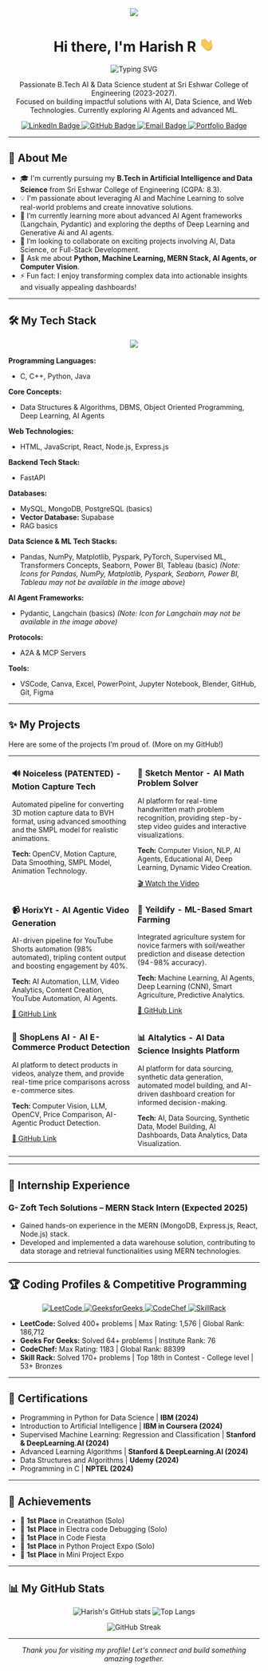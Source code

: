 <div id="header" align="center">
  <img src="https://media.giphy.com/media/hvRJCLFzcasrR4ia7z/giphy.gif" width="100"/>
  <h1>
    Hi there, I'm Harish R 
    <img src="https://raw.githubusercontent.com/ABSphreak/ABSphreak/master/gifs/Hi.gif" width="30px"/>
  </h1>
  <img src="https://readme-typing-svg.demolab.com?font=Poppins&size=22&pause=1000&color=19A7CE&center=true&width=500&lines=AI+%26+Data+Science+Enthusiast;AGI+Enthusiast;AI+Developer;Passionate+Entrepreneur;MERN+Stack+Developer;Tech+Innovator;Problem+Solver" alt="Typing SVG" />

  <p align="center">
    Passionate B.Tech AI & Data Science student at Sri Eshwar College of Engineering (2023-2027). <br />
    Focused on building impactful solutions with AI, Data Science, and Web Technologies. Currently exploring AI Agents and advanced ML.
  </p>

  <div id="social-badges" align="center">
    <a href="https://www.linkedin.com/in/harish-r-12372b28b/" target="_blank">
      <img src="https://img.shields.io/badge/LinkedIn-0077B5?style=for-the-badge&logo=linkedin&logoColor=white" alt="LinkedIn Badge"/>
    </a>
    <a href="https://github.com/Harish24-10-2005" target="_blank">
      <img src="https://img.shields.io/badge/GitHub-181717?style=for-the-badge&logo=github&logoColor=white" alt="GitHub Badge"/>
    </a>
    <a href="mailto:harish.r2023ai-ds@sece.ac.in">
      <img src="https://img.shields.io/badge/Email-D14836?style=for-the-badge&logo=gmail&logoColor=white" alt="Email Badge"/>
    </a>
    <a href="https://harishravikumar.netlify.app/" target="_blank"> <img src="https://img.shields.io/badge/Portfolio-FF5722?style=for-the-badge&logo=briefcase&logoColor=white" alt="Portfolio Badge"/>
    </a>
  </div>
</div>

---

## 🚀 About Me

* 🎓 I'm currently pursuing my **B.Tech in Artificial Intelligence and Data Science** from Sri Eshwar College of Engineering (CGPA: 8.3).
* 💡 I'm passionate about leveraging AI and Machine Learning to solve real-world problems and create innovative solutions.
* 🌱 I’m currently learning more about advanced AI Agent frameworks (Langchain, Pydantic) and exploring the depths of Deep Learning and Generative Ai and AI agents.
* 👯 I’m looking to collaborate on exciting projects involving AI, Data Science, or Full-Stack Development.
* 💬 Ask me about **Python, Machine Learning, MERN Stack, AI Agents, or Computer Vision**.
* ⚡ Fun fact: I enjoy transforming complex data into actionable insights and visually appealing dashboards!

---

## 🛠️ My Tech Stack
<p align="center">
  <a href="https://skillicons.dev">
    <img src="https://skillicons.dev/icons?i=c,cpp,py,java,html,js,react,nodejs,express,fastapi,mysql,mongodb,postgres,supabase,pytorch,vscode,blender,github,git,figma&perline=10" />
  </a>
</p>


**Programming Languages:**
* C, C++, Python, Java

**Core Concepts:**
* Data Structures & Algorithms, DBMS, Object Oriented Programming, Deep Learning, AI Agents

**Web Technologies:**
* HTML, JavaScript, React, Node.js, Express.js

**Backend Tech Stack:**
* FastAPI

**Databases:**
* MySQL, MongoDB, PostgreSQL (basics)
* **Vector Database:** Supabase
* RAG basics

**Data Science & ML Tech Stacks:**
* Pandas, NumPy, Matplotlib, Pyspark, PyTorch, Supervised ML, Transformers Concepts, Seaborn, Power BI, Tableau (basic) 
  *(Note: Icons for Pandas, NumPy, Matplotlib, Pyspark, Seaborn, Power BI, Tableau may not be available in the image above)*

**AI Agent Frameworks:**
* Pydantic, Langchain (basics) 
  *(Note: Icon for Langchain may not be available in the image above)*

**Protocols:**
* A2A & MCP Servers

**Tools:**
* VSCode, Canva, Excel, PowerPoint, Jupyter Notebook, Blender, GitHub, Git, Figma
  

---

## ✨ My Projects

Here are some of the projects I'm proud of. (More on my GitHub!)

<table width="100%">
  <tr>
    <td width="50%" valign="top">
      <h3>🔊 Noiceless (PATENTED) - Motion Capture Tech</h3>
      <p>Automated pipeline for converting 3D motion capture data to BVH format, using advanced smoothing and the SMPL model for realistic animations.</p>
      <p><strong>Tech:</strong> OpenCV, Motion Capture, Data Smoothing, SMPL Model, Animation Technology.</p>
      </td>
    <td width="50%" valign="top">
      <h3>🧠 Sketch Mentor - AI Math Problem Solver</h3>
      <p>AI platform for real-time handwritten math problem recognition, providing step-by-step video guides and interactive visualizations.</p>
      <p><strong>Tech:</strong> Computer Vision, NLP, AI Agents, Educational AI, Deep Learning, Dynamic Video Creation.</p>
      <a href="https://www.youtube.com/watch?feature=shared&v=qdQFVhxujs0" target="_blank">🎬 Watch the Video</a>
      </td>
  </tr>
  <tr>
    <td width="50%" valign="top">
      <h3>📹 HorixYt - AI Agentic Video Generation</h3>
      <p>AI-driven pipeline for YouTube Shorts automation (98% automated), tripling content output and boosting engagement by 40%.</p>
      <p><strong>Tech:</strong> AI Automation, LLM, Video Analytics, Content Creation, YouTube Automation, AI Agents.</p>
      <a href="https://github.com/Harish24-10-2005/YouTube_Shorts_Automation" target="_blank">🔗 GitHub Link</a>
      </td>
    <td width="50%" valign="top">
      <h3>🌾 Yeildify - ML-Based Smart Farming</h3>
      <p>Integrated agriculture system for novice farmers with soil/weather prediction and disease detection (94-98% accuracy).</p>
      <p><strong>Tech:</strong> Machine Learning, AI Agents, Deep Learning (CNN), Smart Agriculture, Predictive Analytics.</p>
      <a href="https://github.com/Harish24-10-2005/Yieldify" target="_blank">🔗 GitHub Link</a>
    </td>
  </tr>
  <tr>
    <td width="50%" valign="top">
      <h3>🛒 ShopLens AI - AI E-Commerce Product Detection</h3>
      <p>AI platform to detect products in videos, analyze them, and provide real-time price comparisons across e-commerce sites.</p>
      <p><strong>Tech:</strong> Computer Vision, LLM, OpenCV, Price Comparison, AI-Agentic Product Detection.</p>
      <a href="https://github.com/Harish24-10-2005/ShopLens-" target="_blank">🔗 GitHub Link</a>
    </td>
    <td width="50%" valign="top">
      <h3>📊 AItalytics - AI Data Science Insights Platform</h3>
      <p>AI platform for data sourcing, synthetic data generation, automated model building, and AI-driven dashboard creation for informed decision-making.</p>
      <p><strong>Tech:</strong> AI, Data Sourcing, Synthetic Data, Model Building, AI Dashboards, Data Analytics, Data Visualization.</p>
      </td>
  </tr>
</table>

---

## 💼 Internship Experience

### G- Zoft Tech Solutions – MERN Stack Intern (Expected 2025)
* Gained hands-on experience in the MERN (MongoDB, Express.js, React, Node.js) stack.
* Developed and implemented a data warehouse solution, contributing to data storage and retrieval functionalities using MERN technologies.

---

## 🏆 Coding Profiles & Competitive Programming

<p align="center">
  <a href="https://leetcode.com/u/harishravikumar2005/" target="_blank">
    <img src="https://img.shields.io/badge/LeetCode-FFA116?style=for-the-badge&logo=leetcode&logoColor=black&label=LeetCode&message=400%2B Problems" alt="LeetCode"/>
  </a>
  <a href="https://www.geeksforgeeks.org/user/harishr2aofi/" target="_blank">
    <img src="https://img.shields.io/badge/GeeksforGeeks-298D46?style=for-the-badge&logo=geeksforgeeks&logoColor=white&label=GFG&message=64%2B Problems" alt="GeeksforGeeks"/>
  </a>
  <a href="https://www.codechef.com/users/harishr2005" target="_blank">
    <img src="https://img.shields.io/badge/CodeChef-5B4638?style=for-the-badge&logo=codechef&logoColor=white&label=CodeChef&message=1183+Rating" alt="CodeChef"/>
  </a>
  <a href="https://www.skillrack.com/faces/resume.xhtml?id=483833&key=41f6d170fe24aa40df0de65a6ea882d3a958a7eb" target="_blank">
    <img src="https://img.shields.io/badge/SkillRack-1A73E8?style=for-the-badge&logo=googlecolab&logoColor=white&label=SkillRack&message=170%2B Problems" alt="SkillRack"/> </a>
</p>

* **LeetCode:** Solved 400+ problems | Max Rating: 1,576 | Global Rank: 186,712
* **Geeks For Geeks:** Solved 64+ problems | Institute Rank: 76
* **CodeChef:** Max Rating: 1183 | Global Rank: 88399
* **Skill Rack:** Solved 170+ problems | Top 18th in Contest - College level | 53+ Bronzes

---

## 📜 Certifications

* Programming in Python for Data Science | **IBM (2024)**
* Introduction to Artificial Intelligence | **IBM in Coursera (2024)**
* Supervised Machine Learning: Regression and Classification | **Stanford & DeepLearning.AI (2024)**
* Advanced Learning Algorithms | **Stanford & DeepLearning.AI (2024)**
* Data Structures and Algorithms | **Udemy (2024)**
* Programming in C | **NPTEL (2024)**

---

## 🎉 Achievements

* 🥇 **1st Place** in Creatathon (Solo)
* 🥇 **1st Place** in Electra code Debugging (Solo)
* 🥇 **1st Place** in Code Fiesta
* 🥇 **1st Place** in Python Project Expo (Solo)
* 🥇 **1st Place** in Mini Project Expo

---

## 📊 My GitHub Stats

<p align="center">
  <img src="https://github-readme-stats.vercel.app/api?username=Harish24-10-2005&show_icons=true&theme=radical&rank_icon=github&hide_border=true" alt="Harish's GitHub stats" />
  <img src="https://github-readme-stats.vercel.app/api/top-langs/?username=Harish24-10-2005&layout=compact&theme=radical&hide_border=true" alt="Top Langs" />
</p>
<p align="center">
  <img src="https://github-readme-streak-stats.herokuapp.com/?user=Harish24-10-2005&theme=radical&hide_border=true" alt="GitHub Streak" />
</p>


---

<p align="center">
  <em>Thank you for visiting my profile! Let's connect and build something amazing together.</em>
</p>
